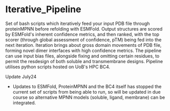 # Iterative_Pipeline

Set of bash scripts which iteratively feed your input PDB file through proteinMPNN before refolding with ESMFold. Output structures are scored by ESMFold's inherent confidence metrics, and then ranked, with the top scorer (through global assessment of confidence, pTM) being fed into the next iteration. Iteration brings about gross domain movements of PDB file, forming novel dimer interfaces with high confidence metrics. The pipeline can use input bias files, alongside fixing and omitting certain residues, to permit the resdesign of both soluble and transmembrane designs. Pipeline utilises python scripts hosted on UoB's HPC BC4.

Update July24
- Updates to ESMFold, ProteinMPNN and the BC4 itself has stopped the current set of scripts from being able to run, so will be updated in due course so alternative MPNN models (soluble, ligand, membrane) can be integrated. 
